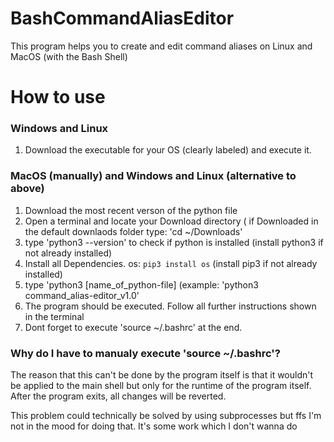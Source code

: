 # BashCommandAliasEditor
This program helps you to create and edit command aliases on Linux and MacOS (with the Bash Shell)

# How to use
### Windows and Linux
1. Download the executable for your OS (clearly labeled) and execute it.

### MacOS (manually) and Windows and Linux (alternative to above)
1. Download the most recent verson of the python file
2. Open a terminal and locate your Download directory ( if Downloaded in the default downlaods folder type: 'cd ~/Downloads'
3. type 'python3 --version' to check if python is installed (install python3 if not already installed)
4. Install all Dependencies. os: `pip3 install os` (install pip3 if not already installed)
5. type 'python3 [name_of_python-file] (example: 'python3 command_alias-editor_v1.0'
6. The program should be executed. Follow all further instructions shown in the terminal
7. Dont forget to execute 'source ~/.bashrc' at the end.

### Why do I have to manualy execute 'source ~/.bashrc'?
The reason that this can't be done by the program itself is that it wouldn't be applied to the main shell but only for the runtime of the program itself. After the program exits, all changes will be reverted. 

This problem could technically be solved by using subprocesses but ffs I'm not in the mood for doing that. It's some work which I don't wanna do